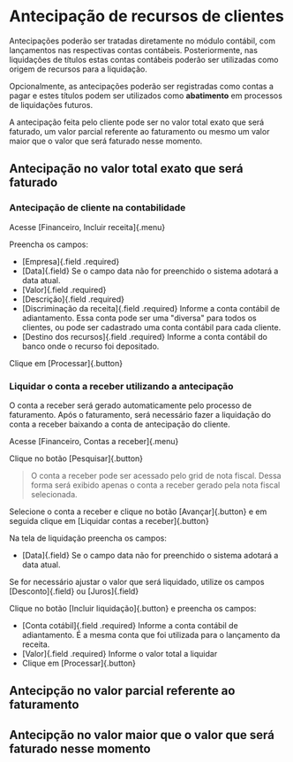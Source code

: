 # Antecipação de recursos de clientes

Antecipações poderão ser tratadas diretamente no módulo contábil, com lançamentos nas respectivas contas contábeis.
Posteriormente, nas liquidações de títulos estas contas contábeis poderão ser utilizadas como origem de recursos para a liquidação.

Opcionalmente, as antecipações poderão ser registradas como contas a pagar e estes títulos podem ser utilizados como **abatimento** em processos de liquidações futuros.

A antecipação feita pelo cliente pode ser no valor total exato que será faturado, um valor parcial referente ao faturamento ou mesmo um valor maior que o valor que será faturado nesse momento.

## Antecipação no valor total exato que será faturado

### Antecipação de cliente na contabilidade

Acesse [Financeiro, Incluir receita]{.menu}

Preencha os campos:
* [Empresa]{.field .required}
* [Data]{.field}
Se o campo data não for preenchido o sistema adotará a data atual.
* [Valor]{.field .required}
* [Descrição]{.field .required}
* [Discriminação da receita]{.field .required}
Informe a conta contábil de adiantamento. Essa conta pode ser uma "diversa" para todos os clientes, ou pode ser cadastrado uma conta contábil para cada cliente.
* [Destino dos recursos]{.field .required}
Informe a conta contábil do banco onde o recurso foi depositado.

Clique em [Processar]{.button}

### Liquidar o conta a receber utilizando a antecipação

O conta a receber será gerado automaticamente pelo processo de faturamento. Após o faturamento, será necessário fazer a liquidação do conta a receber baixando a conta de antecipação do cliente.

Acesse [Financeiro, Contas a receber]{.menu}

Clique no botão [Pesquisar]{.button}

> O conta a receber pode ser acessado pelo grid de nota fiscal. Dessa forma será exibido apenas o conta a receber gerado pela nota fiscal selecionada.

Selecione o conta a receber e clique no botão [Avançar]{.button} e em seguida clique em [Liquidar contas a receber]{.button}

Na tela de liquidação preencha os campos:
* [Data]{.field}
Se o campo data não for preenchido o sistema adotará a data atual.

Se for necessário ajustar o valor que será liquidado, utilize os campos [Desconto]{.field} ou [Juros]{.field}

 Clique no botão [Incluir liquidação]{.button} e preencha os campos:
* [Conta cotábil]{.field .required}
Informe a conta contábil de adiantamento. É a mesma conta que foi utilizada para o lançamento da receita. 
* [Valor]{.field .required}
Informe o valor total a liquidar
* Clique em [Processar]{.button}


## Antecipção no valor parcial referente ao faturamento



## Antecipção no valor maior que o valor que será faturado nesse momento


